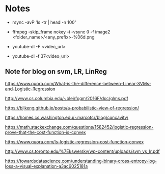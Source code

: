 # Notes


- rsync -avP 'ls -tr | head -n 100'   <destination>
  
- ffmpeg -skip_frame nokey -i <videfilename> -vsync 0 -f image2 <folder_name>/<any_prefix>-%06d.png

- youtube-dl -F <video_url> 
- youtube-dl -f 37<video_url> 

  
  
## Note for blog on svm, LR, LinReg
  https://www.quora.com/What-is-the-difference-between-Linear-SVMs-and-Logistic-Regression
  
  http://www.cs.columbia.edu/~blei/fogm/2016F/doc/glms.pdf
  
  https://bjlkeng.github.io/posts/a-probabilistic-view-of-regression/
  
  https://homes.cs.washington.edu/~marcotcr/blog/concavity/
  
  https://math.stackexchange.com/questions/1582452/logistic-regression-prove-that-the-cost-function-is-convex
  
  https://www.quora.com/Is-logistic-regression-cost-function-convex
  
  http://www.cs.toronto.edu/%7Ekswersky/wp-content/uploads/svm_vs_lr.pdf

  https://towardsdatascience.com/understanding-binary-cross-entropy-log-loss-a-visual-explanation-a3ac6025181a
